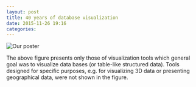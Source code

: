 ```yaml
---
layout: post
title: 40 years of database visualization
date: 2015-11-26 19:16 
categories: 
---
```

![Our poster]({{site.url}}/files/academic-database-vis-tools.png)

The above figure presents only those of visualization tools which general goal was to visualize data bases (or table-like structured data). Tools designed for specific purposes, e.g. for visualizing 3D data or presenting geographical data, were not shown in the figure.
